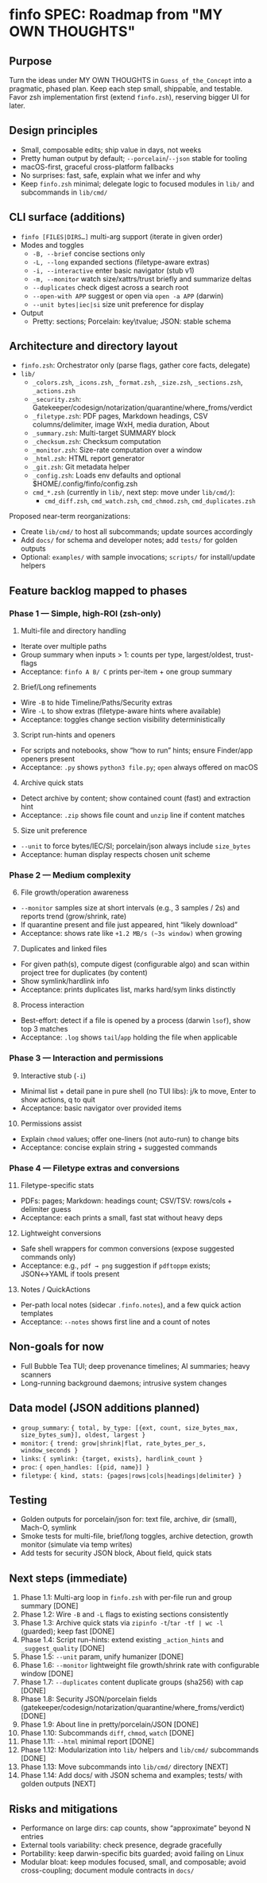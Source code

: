 # finfo SPEC: Roadmap from "MY OWN THOUGHTS"

## Purpose
Turn the ideas under MY OWN THOUGHTS in `Guess_of_the_Concept` into a pragmatic, phased plan. Keep each step small, shippable, and testable. Favor zsh implementation first (extend `finfo.zsh`), reserving bigger UI for later.

## Design principles
- Small, composable edits; ship value in days, not weeks
- Pretty human output by default; `--porcelain`/`--json` stable for tooling
- macOS-first, graceful cross-platform fallbacks
- No surprises: fast, safe, explain what we infer and why
- Keep `finfo.zsh` minimal; delegate logic to focused modules in `lib/` and subcommands in `lib/cmd/`

## CLI surface (additions)
- `finfo [FILES|DIRS…]` multi-arg support (iterate in given order)
- Modes and toggles
  - `-B, --brief` concise sections only
  - `-L, --long` expanded sections (filetype-aware extras)
  - `-i, --interactive` enter basic navigator (stub v1)
  - `-m, --monitor` watch size/xattrs/trust briefly and summarize deltas
  - `--duplicates` check digest across a search root
  - `--open-with APP` suggest or open via `open -a APP` (darwin)
  - `--unit bytes|iec|si` size unit preference for display
- Output
  - Pretty: sections; Porcelain: key\tvalue; JSON: stable schema

## Architecture and directory layout

- `finfo.zsh`: Orchestrator only (parse flags, gather core facts, delegate)
- `lib/`
  - `_colors.zsh`, `_icons.zsh`, `_format.zsh`, `_size.zsh`, `_sections.zsh`, `_actions.zsh`
  - `_security.zsh`: Gatekeeper/codesign/notarization/quarantine/where_froms/verdict
  - `_filetype.zsh`: PDF pages, Markdown headings, CSV columns/delimiter, image WxH, media duration, About
  - `_summary.zsh`: Multi-target SUMMARY block
  - `_checksum.zsh`: Checksum computation
  - `_monitor.zsh`: Size-rate computation over a window
  - `_html.zsh`: HTML report generator
  - `_git.zsh`: Git metadata helper
  - `_config.zsh`: Loads env defaults and optional $HOME/.config/finfo/config.zsh
  - `cmd_*.zsh` (currently in `lib/`, next step: move under `lib/cmd/`):
    - `cmd_diff.zsh`, `cmd_watch.zsh`, `cmd_chmod.zsh`, `cmd_duplicates.zsh`

Proposed near-term reorganizations:
- Create `lib/cmd/` to host all subcommands; update sources accordingly
- Add `docs/` for schema and developer notes; add `tests/` for golden outputs
- Optional: `examples/` with sample invocations; `scripts/` for install/update helpers

## Feature backlog mapped to phases

### Phase 1 — Simple, high-ROI (zsh-only)
1) Multi-file and directory handling
- Iterate over multiple paths
- Group summary when inputs > 1: counts per type, largest/oldest, trust-flags
- Acceptance: `finfo A B/ C` prints per-item + one group summary

2) Brief/Long refinements
- Wire `-B` to hide Timeline/Paths/Security extras
- Wire `-L` to show extras (filetype-aware hints where available)
- Acceptance: toggles change section visibility deterministically

3) Script run-hints and openers
- For scripts and notebooks, show “how to run” hints; ensure Finder/app openers present
- Acceptance: `.py` shows `python3 file.py`; `open` always offered on macOS

4) Archive quick stats
- Detect archive by content; show contained count (fast) and extraction hint
- Acceptance: `.zip` shows file count and `unzip` line if content matches

5) Size unit preference
- `--unit` to force bytes/IEC/SI; porcelain/json always include `size_bytes`
- Acceptance: human display respects chosen unit scheme

### Phase 2 — Medium complexity
6) File growth/operation awareness
- `--monitor` samples size at short intervals (e.g., 3 samples / 2s) and reports trend (grow/shrink, rate)
- If quarantine present and file just appeared, hint “likely download”
- Acceptance: shows rate like `+1.2 MB/s (~3s window)` when growing

7) Duplicates and linked files
- For given path(s), compute digest (configurable algo) and scan within project tree for duplicates (by content)
- Show symlink/hardlink info
- Acceptance: prints duplicates list, marks hard/sym links distinctly

8) Process interaction
- Best-effort: detect if a file is opened by a process (darwin `lsof`), show top 3 matches
- Acceptance: `.log` shows `tail`/`app` holding the file when applicable

### Phase 3 — Interaction and permissions
9) Interactive stub (`-i`)
- Minimal list + detail pane in pure shell (no TUI libs): j/k to move, Enter to show actions, q to quit
- Acceptance: basic navigator over provided items

10) Permissions assist
- Explain `chmod` values; offer one-liners (not auto-run) to change bits
- Acceptance: concise explain string + suggested commands

### Phase 4 — Filetype extras and conversions
11) Filetype-specific stats
- PDFs: pages; Markdown: headings count; CSV/TSV: rows/cols + delimiter guess
- Acceptance: each prints a small, fast stat without heavy deps

12) Lightweight conversions
- Safe shell wrappers for common conversions (expose suggested commands only)
- Acceptance: e.g., `pdf → png` suggestion if `pdftoppm` exists; JSON↔YAML if tools present

13) Notes / QuickActions
- Per-path local notes (sidecar `.finfo.notes`), and a few quick action templates
- Acceptance: `--notes` shows first line and a count of notes

## Non-goals for now
- Full Bubble Tea TUI; deep provenance timelines; AI summaries; heavy scanners
- Long-running background daemons; intrusive system changes

## Data model (JSON additions planned)
- `group_summary`: `{ total, by_type: [{ext, count, size_bytes_max, size_bytes_sum}], oldest, largest }`
- `monitor`: `{ trend: grow|shrink|flat, rate_bytes_per_s, window_seconds }`
- `links`: `{ symlink: {target, exists}, hardlink_count }`
- `proc`: `{ open_handles: [{pid, name}] }`
- `filetype`: `{ kind, stats: {pages|rows|cols|headings|delimiter} }`

## Testing
- Golden outputs for porcelain/json for: text file, archive, dir (small), Mach-O, symlink
- Smoke tests for multi-file, brief/long toggles, archive detection, growth monitor (simulate via temp writes)
 - Add tests for security JSON block, About field, quick stats

## Next steps (immediate)
1) Phase 1.1: Multi-arg loop in `finfo.zsh` with per-file run and group summary [DONE]
2) Phase 1.2: Wire `-B` and `-L` flags to existing sections consistently
3) Phase 1.3: Archive quick stats via `zipinfo -t`/`tar -tf | wc -l` (guarded); keep fast [DONE]
4) Phase 1.4: Script run-hints: extend existing `_action_hints` and `_suggest_quality` [DONE]
5) Phase 1.5: `--unit` param, unify humanizer [DONE]
6) Phase 1.6: `--monitor` lightweight file growth/shrink rate with configurable window [DONE]
7) Phase 1.7: `--duplicates` content duplicate groups (sha256) with cap [DONE]
8) Phase 1.8: Security JSON/porcelain fields (gatekeeper/codesign/notarization/quarantine/where_froms/verdict) [DONE]
9) Phase 1.9: About line in pretty/porcelain/JSON [DONE]
10) Phase 1.10: Subcommands `diff`, `chmod`, `watch` [DONE]
11) Phase 1.11: `--html` minimal report [DONE]
12) Phase 1.12: Modularization into `lib/` helpers and `lib/cmd/` subcommands [DONE]
13) Phase 1.13: Move subcommands into `lib/cmd/` directory [NEXT]
14) Phase 1.14: Add docs/ with JSON schema and examples; tests/ with golden outputs [NEXT]

## Risks and mitigations
- Performance on large dirs: cap counts, show “approximate” beyond N entries
- External tools variability: check presence, degrade gracefully
- Portability: keep darwin-specific bits guarded; avoid failing on Linux
 - Modular bloat: keep modules focused, small, and composable; avoid cross-coupling; document module contracts in `docs/`

